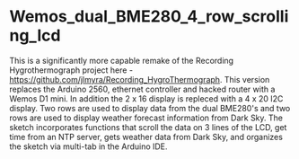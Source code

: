 # Wemos_dual_BME280_4_row_scrolling_lcd
This is a significantly more capable remake of the Recording Hygrothermograph project here - https://github.com/jlmyra/Recording_HygroThermograph. This version replaces the Arduino 2560, ethernet controller and hacked
router with a Wemos D1 mini. In addition the 2 x 16 display is repleced with a 4 x 20 I2C display. Two rows are used to display data from the dual BME280's and two rows are used to display weather forecast information from Dark Sky. The sketch incorporates functions that scroll the data on 3 lines of the LCD, get time from an NTP server, gets weather data from Dark Sky, and organizes the sketch via multi-tab in the Arduino IDE.
